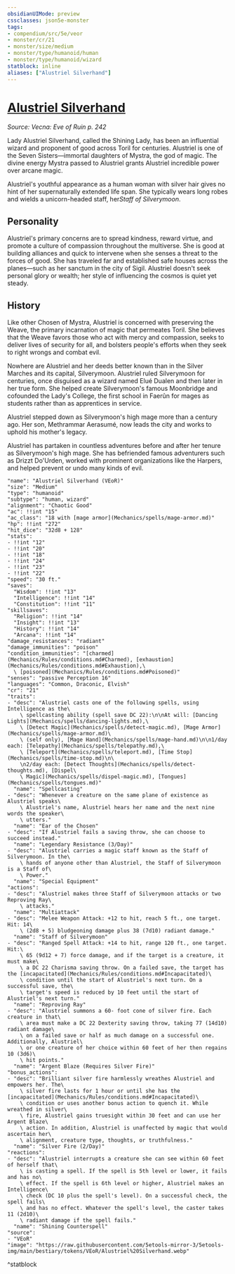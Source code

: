 ```yaml
---
obsidianUIMode: preview
cssclasses: json5e-monster
tags:
- compendium/src/5e/veor
- monster/cr/21
- monster/size/medium
- monster/type/humanoid/human
- monster/type/humanoid/wizard
statblock: inline
aliases: ["Alustriel Silverhand"]
---
```

# [Alustriel Silverhand](Mechanics\bestiary\npc/alustriel-silverhand-veor.md)
*Source: Vecna: Eve of Ruin p. 242*  

Lady Alustriel Silverhand, called the Shining Lady, has been an influential wizard and proponent of good across Toril for centuries. Alustriel is one of the Seven Sisters—immortal daughters of Mystra, the god of magic. The divine energy Mystra passed to Alustriel grants Alustriel incredible power over arcane magic.

Alustriel's youthful appearance as a human woman with silver hair gives no hint of her supernaturally extended life span. She typically wears long robes and wields a unicorn-headed staff, her*Staff of Silverymoon*.

## Personality

Alustriel's primary concerns are to spread kindness, reward virtue, and promote a culture of compassion throughout the multiverse. She is good at building alliances and quick to intervene when she senses a threat to the forces of good. She has traveled far and established safe houses across the planes—such as her sanctum in the city of Sigil. Alustriel doesn't seek personal glory or wealth; her style of influencing the cosmos is quiet yet steady.

## History

Like other Chosen of Mystra, Alustriel is concerned with preserving the Weave, the primary incarnation of magic that permeates Toril. She believes that the Weave favors those who act with mercy and compassion, seeks to deliver lives of security for all, and bolsters people's efforts when they seek to right wrongs and combat evil.

Nowhere are Alustriel and her deeds better known than in the Silver Marches and its capital, Silverymoon. Alustriel ruled Silverymoon for centuries, once disguised as a wizard named Elué Dualen and then later in her true form. She helped create Silverymoon's famous Moonbridge and cofounded the Lady's College, the first school in Faerûn for mages as students rather than as apprentices in service.

Alustriel stepped down as Silverymoon's high mage more than a century ago. Her son, Methrammar Aerasumé, now leads the city and works to uphold his mother's legacy.

Alustriel has partaken in countless adventures before and after her tenure as Silverymoon's high mage. She has befriended famous adventurers such as Drizzt Do'Urden, worked with prominent organizations like the Harpers, and helped prevent or undo many kinds of evil.

```statblock
"name": "Alustriel Silverhand (VEoR)"
"size": "Medium"
"type": "humanoid"
"subtype": "human, wizard"
"alignment": "Chaotic Good"
"ac": !!int "15"
"ac_class": "18 with [mage armor](Mechanics/spells/mage-armor.md)"
"hp": !!int "272"
"hit_dice": "32d8 + 128"
"stats":
- !!int "12"
- !!int "20"
- !!int "18"
- !!int "24"
- !!int "23"
- !!int "22"
"speed": "30 ft."
"saves":
  "Wisdom": !!int "13"
  "Intelligence": !!int "14"
  "Constitution": !!int "11"
"skillsaves":
  "Religion": !!int "14"
  "Insight": !!int "13"
  "History": !!int "14"
  "Arcana": !!int "14"
"damage_resistances": "radiant"
"damage_immunities": "poison"
"condition_immunities": "[charmed](Mechanics/Rules/conditions.md#Charmed), [exhaustion](Mechanics/Rules/conditions.md#Exhaustion),\
  \ [poisoned](Mechanics/Rules/conditions.md#Poisoned)"
"senses": "passive Perception 16"
"languages": "Common, Draconic, Elvish"
"cr": "21"
"traits":
- "desc": "Alustriel casts one of the following spells, using Intelligence as the\
    \ spellcasting ability (spell save DC 22):\n\nAt will: [Dancing Lights](Mechanics/spells/dancing-lights.md),\
    \ [Detect Magic](Mechanics/spells/detect-magic.md), [Mage Armor](Mechanics/spells/mage-armor.md)\
    \ (self only), [Mage Hand](Mechanics/spells/mage-hand.md)\n\n1/day each: [Telepathy](Mechanics/spells/telepathy.md),\
    \ [Teleport](Mechanics/spells/teleport.md), [Time Stop](Mechanics/spells/time-stop.md)\n\
    \n2/day each: [Detect Thoughts](Mechanics/spells/detect-thoughts.md), [Dispel\
    \ Magic](Mechanics/spells/dispel-magic.md), [Tongues](Mechanics/spells/tongues.md)"
  "name": "Spellcasting"
- "desc": "Whenever a creature on the same plane of existence as Alustriel speaks\
    \ Alustriel's name, Alustriel hears her name and the next nine words the speaker\
    \ utters."
  "name": "Ear of the Chosen"
- "desc": "If Alustriel fails a saving throw, she can choose to succeed instead."
  "name": "Legendary Resistance (3/Day)"
- "desc": "Alustriel carries a magic staff known as the Staff of Silverymoon. In the\
    \ hands of anyone other than Alustriel, the Staff of Silverymoon is a Staff of\
    \ Power."
  "name": "Special Equipment"
"actions":
- "desc": "Alustriel makes three Staff of Silverymoon attacks or two Reproving Ray\
    \ attacks."
  "name": "Multiattack"
- "desc": "Melee Weapon Attack: +12 to hit, reach 5 ft., one target. Hit: 14\
    \ (2d8 + 5) bludgeoning damage plus 38 (7d10) radiant damage."
  "name": "Staff of Silverymoon"
- "desc": "Ranged Spell Attack: +14 to hit, range 120 ft., one target. Hit:\
    \ 65 (9d12 + 7) force damage, and if the target is a creature, it must make\
    \ a DC 22 Charisma saving throw. On a failed save, the target has the [incapacitated](Mechanics/Rules/conditions.md#Incapacitated)\
    \ condition until the start of Alustriel's next turn. On a successful save, the\
    \ target's speed is reduced by 10 feet until the start of Alustriel's next turn."
  "name": "Reproving Ray"
- "desc": "Alustriel summons a 60- foot cone of silver fire. Each creature in that\
    \ area must make a DC 22 Dexterity saving throw, taking 77 (14d10) radiant damage\
    \ on a failed save or half as much damage on a successful one. Additionally, Alustriel\
    \ or one creature of her choice within 60 feet of her then regains 10 (3d6)\
    \ hit points."
  "name": "Argent Blaze (Requires Silver Fire)"
"bonus_actions":
- "desc": "Brilliant silver fire harmlessly wreathes Alustriel and empowers her. The\
    \ silver fire lasts for 1 hour or until she has the [incapacitated](Mechanics/Rules/conditions.md#Incapacitated)\
    \ condition or uses another bonus action to quench it. While wreathed in silver\
    \ fire, Alustriel gains truesight within 30 feet and can use her Argent Blaze\
    \ action. In addition, Alustriel is unaffected by magic that would ascertain her\
    \ alignment, creature type, thoughts, or truthfulness."
  "name": "Silver Fire (2/Day)"
"reactions":
- "desc": "Alustriel interrupts a creature she can see within 60 feet of herself that\
    \ is casting a spell. If the spell is 5th level or lower, it fails and has no\
    \ effect. If the spell is 6th level or higher, Alustriel makes an Intelligence\
    \ check (DC 10 plus the spell's level). On a successful check, the spell fails\
    \ and has no effect. Whatever the spell's level, the caster takes 11 (2d10)\
    \ radiant damage if the spell fails."
  "name": "Shining Counterspell"
"source":
- "VEoR"
"image": "https://raw.githubusercontent.com/5etools-mirror-3/5etools-img/main/bestiary/tokens/VEoR/Alustriel%20Silverhand.webp"
```
^statblock
